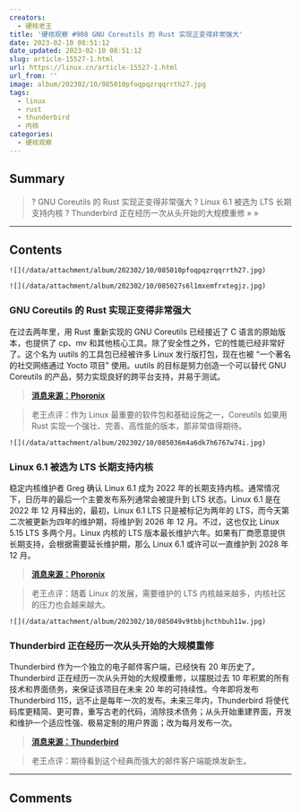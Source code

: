 ```yaml
---
creators:
  - 硬核老王
title: '硬核观察 #908 GNU Coreutils 的 Rust 实现正变得非常强大'
date: 2023-02-10 08:51:12
date_updated: 2023-02-10 08:51:12
slug: article-15527-1.html
url: https://linux.cn/article-15527-1.html
url_from: ''
image: album/202302/10/085010pfoqpqzrqqrrth27.jpg
tags:
  - linux
  - rust
  - thunderbird
  - 内核
categories:
  - 硬核观察
---
```


## Summary

> ? GNU Coreutils 的 Rust 实现正变得非常强大
> ? Linux 6.1 被选为 LTS 长期支持内核
> ? Thunderbird 正在经历一次从头开始的大规模重修
> » 
> »

***

<!-- more -->

## Contents

`![](/data/attachment/album/202302/10/085010pfoqpqzrqqrrth27.jpg)`

`![](/data/attachment/album/202302/10/085027s6l1mxemfrxtegjz.jpg)`

### GNU Coreutils 的 Rust 实现正变得非常强大

在过去两年里，用 Rust 重新实现的 GNU Coreutils 已经接近了 C 语言的原始版本，也提供了 cp、mv 和其他核心工具。除了安全性之外，它的性能已经非常好了。这个名为 uutils 的工具包已经被许多 Linux 发行版打包，现在也被 “一个著名的社交网络通过 Yocto 项目” 使用。uutils 的目标是努力创造一个可以替代 GNU Coreutils 的产品，努力实现良好的跨平台支持，并易于测试。

> 
> **[消息来源：Phoronix](https://www.phoronix.com/news/Rust-Coreutils-uutils-2023)**
> 
> 
> 

> 
> 老王点评：作为 Linux 最重要的软件包和基础设施之一，Coreutils 如果用 Rust 实现一个强壮、完善、高性能的版本，那非常值得期待。
> 
> 
> 

`![](/data/attachment/album/202302/10/085036m4a6dk7h6767w74i.jpg)`

### Linux 6.1 被选为 LTS 长期支持内核

稳定内核维护者 Greg 确认 Linux 6.1 成为 2022 年的长期支持内核。通常情况下，日历年的最后一个主要发布系列通常会被提升到 LTS 状态。Linux 6.1 是在 2022 年 12 月释出的，最初，Linux 6.1 LTS 只是被标记为两年的 LTS，而今天第二次被更新为四年的维护期，将维护到 2026 年 12 月。不过，这也仅比 Linux 5.15 LTS 多两个月。Linux 内核的 LTS 版本最长维护六年。如果有厂商愿意提供长期支持，会根据需要延长维护期，那么 Linux 6.1 或许可以一直维护到 2028 年 12 月。

> 
> **[消息来源：Phoronix](https://www.phoronix.com/news/Linux-6.1-LTS-Official)**
> 
> 
> 

> 
> 老王点评：随着 Linux 的发展，需要维护的 LTS 内核越来越多，内核社区的压力也会越来越大。
> 
> 
> 

`![](/data/attachment/album/202302/10/085049v9tbbjhcthbuh11w.jpg)`

### Thunderbird 正在经历一次从头开始的大规模重修

Thunderbird 作为一个独立的电子邮件客户端，已经快有 20 年历史了。Thunderbird 正在经历一次从头开始的大规模重修，以摆脱过去 10 年积累的所有技术和界面债务，来保证该项目在未来 20 年的可持续性。今年即将发布 Thunderbird 115，远不止是每年一次的发布。未来三年内，Thunderbird 将使代码库更精简、更可靠，重写古老的代码，消除技术债务；从头开始重建界面，开发和维护一个适应性强、极易定制的用户界面；改为每月发布一次。

> 
> **[消息来源：Thunderbird](https://blog.thunderbird.net/2023/02/the-future-of-thunderbird-why-were-rebuilding-from-the-ground-up/)**
> 
> 
> 

> 
> 老王点评：期待看到这个经典而强大的邮件客户端能焕发新生。
> 
> 
>

***

## Comments
